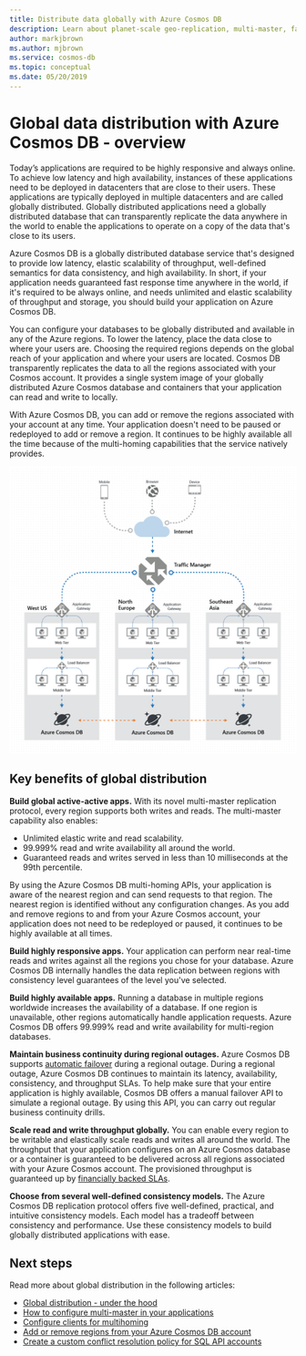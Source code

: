 ```yaml
---
title: Distribute data globally with Azure Cosmos DB
description: Learn about planet-scale geo-replication, multi-master, failover, and data recovery using global databases from Azure Cosmos DB, a globally distributed, multi-model database service.
author: markjbrown
ms.author: mjbrown
ms.service: cosmos-db
ms.topic: conceptual
ms.date: 05/20/2019
---
```

# Global data distribution with Azure Cosmos DB - overview

Today’s applications are required to be highly responsive and always online. To achieve low latency and high availability, instances of these applications need to be deployed in datacenters that are close to their users. These applications are typically deployed in multiple datacenters and are called globally distributed. Globally distributed applications need a globally distributed database that can transparently replicate the data anywhere in the world to enable the applications to operate on a copy of the data that's close to its users. 

Azure Cosmos DB is a globally distributed database service that's designed to provide low latency, elastic scalability of throughput, well-defined semantics for data consistency, and high availability. In short, if your application needs guaranteed fast response time anywhere in the world, if it's required to be always online, and needs unlimited and elastic scalability of throughput and storage, you should build your application on Azure Cosmos DB.

You can configure your databases to be globally distributed and available in any of the Azure regions. To lower the latency, place the data close to where your users are. Choosing the required regions depends on the global reach of your application and where your users are located. Cosmos DB transparently replicates the data to all the regions associated with your Cosmos account. It provides a single system image of your globally distributed Azure Cosmos database and containers that your application can read and write to locally. 

With Azure Cosmos DB, you can add or remove the regions associated with your account at any time. Your application doesn't need to be paused or redeployed to add or remove a region. It continues to be highly available all the time because of the multi-homing capabilities that the service natively provides.

![Highly available deployment topology](./media/distribute-data-globally/deployment-topology.png)

## Key benefits of global distribution

**Build global active-active apps.** With its novel multi-master replication protocol, every region supports both writes and reads. The multi-master capability also enables:

- Unlimited elastic write and read scalability. 
- 99.999% read and write availability all around the world.
- Guaranteed reads and writes served in less than 10 milliseconds at the 99th percentile.

By using the Azure Cosmos DB multi-homing APIs, your application is aware of the nearest region and can send requests to that region. The nearest region is identified without any configuration changes. As you add and remove regions to and from your Azure Cosmos account, your application does not need to be redeployed or paused, it continues to be highly available at all times.

**Build highly responsive apps.** Your application can perform near real-time reads and writes against all the regions you chose for your database. Azure Cosmos DB internally handles the data replication between regions with consistency level guarantees of the level you've selected.

**Build highly available apps.** Running a database in multiple regions worldwide increases the availability of a database. If one region is unavailable, other regions automatically handle application requests. Azure Cosmos DB offers 99.999% read and write availability for multi-region databases.

**Maintain business continuity during regional outages.** Azure Cosmos DB supports [automatic failover](how-to-manage-database-account.md#automatic-failover) during a regional outage. During a regional outage, Azure Cosmos DB continues to maintain its latency, availability, consistency, and throughput SLAs. To help make sure that your entire application is highly available, Cosmos DB offers a manual failover API to simulate a regional outage. By using this API, you can carry out regular business continuity drills.

**Scale read and write throughput globally.** You can enable every region to be writable and elastically scale reads and writes all around the world. The throughput that your application configures on an Azure Cosmos database or a container is guaranteed to be delivered across all regions associated with your Azure Cosmos account. The provisioned throughput is guaranteed up by [financially backed SLAs](https://aka.ms/acdbsla).

**Choose from several well-defined consistency models.** The Azure Cosmos DB replication protocol offers five well-defined, practical, and intuitive consistency models. Each model has a tradeoff between consistency and performance. Use these consistency models to build globally distributed applications with ease.

## <a id="Next Steps"></a>Next steps

Read more about global distribution in the following articles:

* [Global distribution - under the hood](global-dist-under-the-hood.md)
* [How to configure multi-master in your applications](how-to-multi-master.md)
* [Configure clients for multihoming](how-to-manage-database-account.md#configure-multiple-write-regions)
* [Add or remove regions from your Azure Cosmos DB account](how-to-manage-database-account.md#addremove-regions-from-your-database-account)
* [Create a custom conflict resolution policy for SQL API accounts](how-to-manage-conflicts.md#create-a-custom-conflict-resolution-policy)